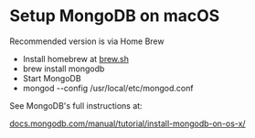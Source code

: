 # Setup MongoDB on macOS

Recommended version is via Home Brew

* Install homebrew at [brew.sh](http://brew.sh) 
* brew install mongodb
* Start MongoDB
* mongod --config /usr/local/etc/mongod.conf

See MongoDB's full instructions at:

[docs.mongodb.com/manual/tutorial/install-mongodb-on-os-x/](https://docs.mongodb.com/manual/tutorial/install-mongodb-on-os-x/)